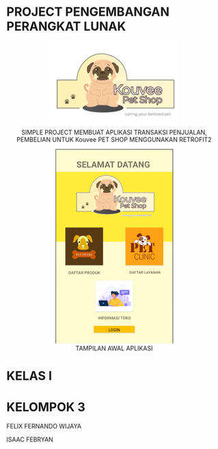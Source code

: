 # PROJECT PENGEMBANGAN PERANGKAT LUNAK 
<p align="center">
  <img src="app/src/main/res/drawable/logo.png")><br>
  SIMPLE PROJECT MEMBUAT APLIKASI TRANSAKSI PENJUALAN, PEMBELIAN UNTUK Kouvee PET SHOP MENGGUNAKAN RETROFIT2
</p>

<p align="center">
  <img src="app/src/main/res/drawable/preview.png")><br>
  TAMPILAN AWAL APLIKASI 
</p>
 

# KELAS I 
# KELOMPOK 3
FELIX FERNANDO WIJAYA 

ISAAC FEBRYAN


